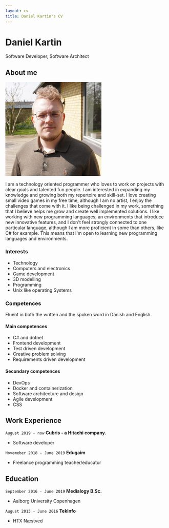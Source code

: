 ```yaml
---
layout: cv
title: Daniel Kartin's CV
---
```

# Daniel Kartin
Software Developer, Software Architect

## About me

<img src="media/profilepicture.jpeg" alt="Me" width="300" height="auto">

I am a technology oriented programmer who loves to work on projects with clear goals and talented fun people. I am interested in expanding my knowledge and growing both my repertoire and skill-set. I love creating small video games in my free time, although I am no artist, I enjoy the challenges that come with it. I like being challenged in my work, something that I believe helps me grow and create well implemented solutions. I like working with new programming languages, an environments that introduce new innovative features, and I don't feel strongly connected to one particular language, although I am more proficient in some than others, like C# for example. This means that I'm open to learning new programming languages and environments.

### Interests

- Technology
- Computers and electronics
- Game development
- 3D modelling
- Programming
- Unix like operating Systems


### Competences

Fluent in both the written and the spoken word in Danish and English.

#### Main competences

- C# and dotnet
- Frontend development
- Test driven development
- Creative problem solving
- Requirements driven development

#### Secondary competences

- DevOps
- Docker and containerization
- Software architecture and design
- Agile development
- CSS

## Work Experience

`August 2019 - now`
__Cubris - a Hitachi company.__

- Software developer

`Novemeber 2018 - June 2019`
__Edugaim__

- Freelance programming teacher/educator

## Education

`September 2016 - June 2019`
__Medialogy B.Sc.__

- Aalborg University Copenhagen

`August 2013 - June 2016`
__TekInfo__

- HTX Næstved

<!-- ### Footer

Last updated: Aug 2024 -->


